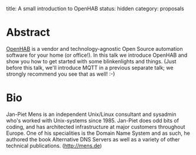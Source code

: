 title: A small introduction to OpenHAB
status: hidden
category: proposals

# Abstract

[OpenHAB](http://www.openhab.org) is a vendor and technology-agnostic Open Source
automation software for your home (or office!). In this talk we introduce OpenHAB
and show you how to get started with some blinkenlights and things. (Just before
this talk, we'll introduce MQTT in a previous separate talk; we strongly recommend
you see that as well! :-)

# Bio

Jan-Piet Mens is an independent Unix/Linux consultant and sysadmin who's
worked with Unix-systems since 1985. Jan-Piet does odd bits of coding,
and has architected infrastructure at major customers throughout Europe.
One of his specialities is the Domain Name System and as such, he
authored the book Alternative DNS Servers as well as a variety of
other technical publications. (http://mens.de)

